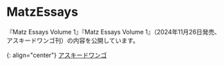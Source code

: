 # MatzEssays
『Matz Essays Volume 1』『Matz Essays Volume 1』（2024年11月26日発売、アスキードワンゴ刊）の内容を公開しています。

{: align="center"}
[アスキードワンゴ](https://asciidwango.jp/)
